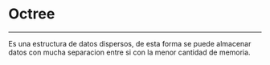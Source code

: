 # Octree 
---
Es una estructura de datos dispersos, de esta forma se puede almacenar datos con mucha separacion entre si con la menor cantidad de memoria.
